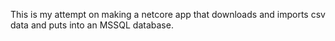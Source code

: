 This is my attempt on making a netcore app that downloads and imports csv data and puts into an MSSQL database.
